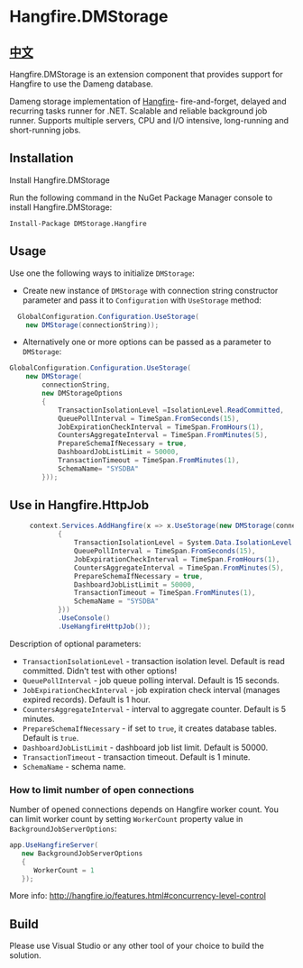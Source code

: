 ﻿# Hangfire.DMStorage

## <a target="_blank" href="Chinese_README.md">中文</a>

Hangfire.DMStorage is an extension component that provides support for Hangfire to use the Dameng database.



Dameng storage implementation of <a href="http://hangfire.io/" target="_blank">Hangfire</a>- fire-and-forget, delayed and recurring tasks runner for .NET. Scalable and reliable background job runner. Supports multiple servers, CPU and I/O intensive, long-running and short-running jobs.

## Installation
Install Hangfire.DMStorage

Run the following command in the NuGet Package Manager console to install Hangfire.DMStorage:

```
Install-Package DMStorage.Hangfire
```

## Usage

Use one the following ways to initialize `DMStorage`: 
- Create new instance of `DMStorage` with connection string constructor parameter and pass it to `Configuration` with `UseStorage` method:
```csharp
  GlobalConfiguration.Configuration.UseStorage(
    new DMStorage(connectionString));
```
- Alternatively one or more options can be passed as a parameter to `DMStorage`:
```csharp
GlobalConfiguration.Configuration.UseStorage(
    new DMStorage(
        connectionString, 
        new DMStorageOptions
        {
            TransactionIsolationLevel =IsolationLevel.ReadCommitted,
            QueuePollInterval = TimeSpan.FromSeconds(15),
            JobExpirationCheckInterval = TimeSpan.FromHours(1),
            CountersAggregateInterval = TimeSpan.FromMinutes(5),
            PrepareSchemaIfNecessary = true,
            DashboardJobListLimit = 50000,
            TransactionTimeout = TimeSpan.FromMinutes(1),
            SchemaName= "SYSDBA"
        }));
```
## Use in Hangfire.HttpJob
```csharp
     context.Services.AddHangfire(x => x.UseStorage(new DMStorage(connectionString, new DMStorageOptions()
            {
                TransactionIsolationLevel = System.Data.IsolationLevel.ReadCommitted,
                QueuePollInterval = TimeSpan.FromSeconds(15),
                JobExpirationCheckInterval = TimeSpan.FromHours(1),
                CountersAggregateInterval = TimeSpan.FromMinutes(5),
                PrepareSchemaIfNecessary = true,
                DashboardJobListLimit = 50000,
                TransactionTimeout = TimeSpan.FromMinutes(1),
                SchemaName = "SYSDBA"
            }))
            .UseConsole()
            .UseHangfireHttpJob());
```

Description of optional parameters:
- `TransactionIsolationLevel` - transaction isolation level. Default is read committed. Didn't test with other options!
- `QueuePollInterval` - job queue polling interval. Default is 15 seconds.
- `JobExpirationCheckInterval` - job expiration check interval (manages expired records). Default is 1 hour.
- `CountersAggregateInterval` - interval to aggregate counter. Default is 5 minutes.
- `PrepareSchemaIfNecessary` - if set to `true`, it creates database tables. Default is `true`.
- `DashboardJobListLimit` - dashboard job list limit. Default is 50000.
- `TransactionTimeout` - transaction timeout. Default is 1 minute.
- `SchemaName` - schema name. 

### How to limit number of open connections

Number of opened connections depends on Hangfire worker count. You can limit worker count by setting `WorkerCount` property value in `BackgroundJobServerOptions`:
```csharp
app.UseHangfireServer(
   new BackgroundJobServerOptions
   {
      WorkerCount = 1
   });
```
More info: <a target="_blank" href="http://hangfire.io/features.html#concurrency-level-control">http://hangfire.io/features.html#concurrency-level-control</a>


## Build
Please use Visual Studio or any other tool of your choice to build the solution.
